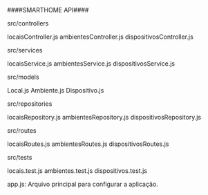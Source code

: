 ####SMARTHOME API####

src/controllers

locaisController.js
ambientesController.js
dispositivosController.js

src/services

locaisService.js
ambientesService.js
dispositivosService.js

src/models

Local.js
Ambiente.js
Dispositivo.js

src/repositories

locaisRepository.js
ambientesRepository.js
dispositivosRepository.js

src/routes

locaisRoutes.js
ambientesRoutes.js
dispositivosRoutes.js

src/tests

locais.test.js
ambientes.test.js
dispositivos.test.js

app.js: Arquivo principal para configurar a aplicação.
